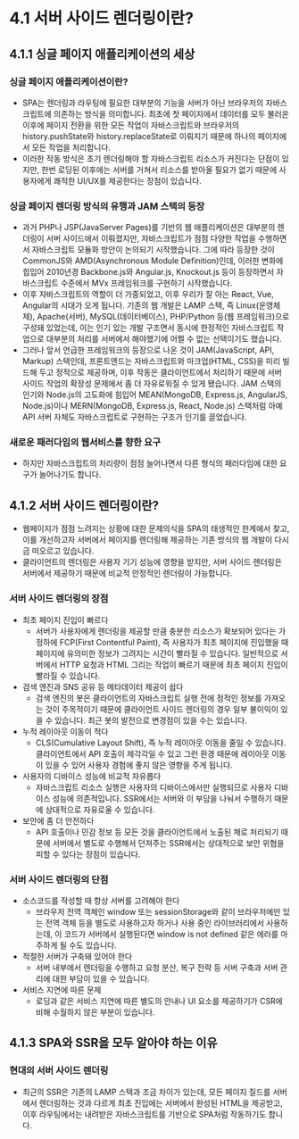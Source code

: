 # 4.1 서버 사이드 렌더링이란?

## 4.1.1 싱글 페이지 애플리케이션의 세상

### 싱글 페이지 애플리케이션이란?

- SPA는 렌더링과 라우팅에 필요한 대부분의 기능을 서버가 아닌 브라우저의 자바스크립트에 의존하는 방식을 의미합니다. 최초에 첫 페이지에서 데이터를 모두 불러온 이후에 페이지 전환을 위한 모든 작업이 자바스크립트와 브라우저의 history.pushState와 history.replaceState로 이뤄지기 때문에 하나의 페이지에서 모든 작업을 처리합니다.
- 이러한 작동 방식은 초기 렌더링해야 할 자바스크립트 리소스가 커진다는 단점이 있지만, 한번 로딩된 이후에는 서버를 거쳐서 리소스를 받아올 필요가 없기 때문에 사용자에게 쾌적한 UI/UX를 제공한다는 장점이 있습니다.

### 싱글 페이지 렌더링 방식의 유행과 JAM 스택의 등장

- 과거 PHP나 JSP(JavaServer Pages)를 기반의 웹 애플리케이션은 대부분의 렌더링이 서버 사이드에서 이뤄졌지만, 자바스크립트가 점점 다양한 작업을 수행하면서 자바스크립트 모듈화 방안이 논의되기 시작했습니다. 그에 따라 등장한 것이 CommonJS와 AMD(Asynchronous Module Definition)인데, 이러한 변화에 힙입어 2010년경 Backbone.js와 Angular.js, Knockout.js 등이 등장하면서 자바스크립트 수준에서 MVx 프레임워크를 구현하기 시작했습니다.
- 이후 자바스크립트의 역할이 더 가중되었고, 이후 우리가 잘 아는 React, Vue, Angular의 시대가 오게 됩니다. 기존의 웹 개발은 LAMP 스택, 즉 Linux(운영체제), Apache(서버), MySQL(데이터베이스), PHP/Python 등(웹 프레임워크)으로 구성돼 있었는데, 이는 인기 있는 개발 구조면서 동시에 한정적인 자바스크립트 작업으로 대부분의 처리를 서버에서 해야했기에 어쩔 수 없는 선택이기도 했습니다.
- 그러나 앞서 언급한 프레임워크의 등장으로 나온 것이 JAM(JavaScript, API, Markup) 스택인데, 프론트엔드는 자바스크립트와 마크업(HTML, CSS)을 미리 빌드해 두고 정적으로 제공하며, 이후 작동은 클라이언트에서 처리하기 때문에 서버 사이드 작업의 확장성 문제에서 좀 더 자유로워질 수 있게 됐습니다. JAM 스택의 인기와 Node.js의 고도화에 힘입어 MEAN(MongoDB, Express.js, AngularJS, Node.js)이나 MERN(MongoDB, Express.js, React, Node.js) 스택처럼 아예 API 서버 자체도 자바스크립트로 구현하는 구조가 인기를 끌었습니다.

### 새로운 패러다임의 웹서비스를 향한 요구

- 하지만 자바스크립트의 처리량이 점점 늘어나면서 다른 형식의 패러다임에 대한 요구가 늘어나기도 합니다.

## 4.1.2 서버 사이드 렌더링이란?

- 웹페이지가 점점 느려지는 상황에 대한 문제의식을 SPA의 태생적인 한계에서 찾고, 이를 개선하고자 서버에서 페이지를 렌더링해 제공하는 기존 방식의 웹 개발이 다시금 떠오르고 있습니다.
- 클라이언트의 렌더링은 사용자 기기 성능에 영향을 받지만, 서버 사이드 렌더링은 서버에서 제공하기 때문에 비교적 안정적인 렌더링이 가능합니다.

### 서버 사이드 렌더링의 장점

- 최초 페이지 진입이 빠르다
  - 서버가 사용자에게 렌더링을 제공할 만큼 충분한 리소스가 확보되어 있다는 가정하에 FCP(First Contentful Paint), 즉 사용자가 최초 페이지에 진입했을 때 페이지에 유의미한 정보가 그려지는 시간이 빨라질 수 있습니다. 일반적으로 서버에서 HTTP 요청과 HTML 그리는 작업이 빠르기 때문에 최초 페이지 진입이 빨라질 수 있습니다.
- 검색 엔진과 SNS 공유 등 메타데이터 제공이 쉽다
  - 검색 엔진의 봇은 클라이언트의 자바스크립트 실행 전에 정적인 정보를 가져오는 것이 주목적이기 때문에 클라이언트 사이드 렌더링의 경우 일부 불이익이 있을 수 있습니다. 최근 봇의 발전으로 변경점이 있을 수는 있습니다.
- 누적 레이아웃 이동이 적다
  - CLS(Cumulative Layout Shift), 즉 누적 레이아웃 이동을 줄일 수 있습니다. 클라이언트에서 API 호출이 제각각일 수 있고 그런 환경 때문에 레이아웃 이동이 있을 수 있어 사용자 경험에 좋지 않은 영향을 주게 됩니다.
- 사용자의 디바이스 성능에 비교적 자유롭다
  - 자바스크립트 리소스 실행은 사용자의 디바이스에서만 실행되므로 사용자 디바이스 성능에 의존적입니다. SSR에서는 서버와 이 부담을 나눠서 수행하기 때문에 상대적으로 자유로울 수 있습니다.
- 보안에 좀 더 안전하다
  - API 호출이나 민감 정보 등 모든 것을 클라이언트에서 노출된 채로 처리되기 때문에 서버에서 별도로 수행해서 던져주는 SSR에서는 상대적으로 보안 위협을 피할 수 있다는 장점이 있습니다.

### 서버 사이드 렌더링의 단점

- 소스코드를 작성할 때 항상 서버를 고려해야 한다
  - 브라우저 전역 객체인 window 또는 sessionStorage와 같이 브라우저에만 있는 전역 객체 등을 별도로 사용하고자 하거나 사용 중인 라이브러리에서 사용하는데, 이 코드가 서버에서 실행된다면 window is not defined 같은 에러를 마주하게 될 수도 있습니다.
- 적절한 서버가 구축돼 있어야 한다
  - 서버 내부에서 렌더링을 수행하고 요청 분산, 복구 전략 등 서버 구축과 서버 관리에 대한 부담이 있을 수 있습니다.
- 서비스 지연에 따른 문제
  - 로딩과 같은 서비스 지연에 따른 별도의 안내나 UI 요소를 제공하기가 CSR에 비해 수월하지 않은 부분이 있습니다.

## 4.1.3 SPA와 SSR을 모두 알아야 하는 이유

### 현대의 서버 사이드 렌더링

- 최근의 SSR은 기존의 LAMP 스택과 조금 차이가 있는데, 모든 페이지 질드를 서버에서 렌더링하는 것과 다르게 최초 진입에는 서버에서 완성된 HTML을 제공받고, 이후 라우팅에서는 내려받은 자바스크립트를 기반으로 SPA처럼 작동하기도 합니다.
